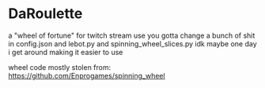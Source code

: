 # DaRoulette
a "wheel of fortune" for twitch stream use
you gotta change a bunch of shit in config.json and lebot.py and spinning_wheel_slices.py idk 
maybe one day i get around making it easier to use

wheel code mostly stolen from: https://github.com/Enprogames/spinning_wheel
